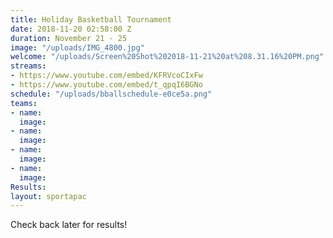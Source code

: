 ```yaml
---
title: Holiday Basketball Tournament
date: 2018-11-20 02:58:00 Z
duration: November 21 - 25
image: "/uploads/IMG_4800.jpg"
welcome: "/uploads/Screen%20Shot%202018-11-21%20at%208.31.16%20PM.png"
streams:
- https://www.youtube.com/embed/KFRVcoCIxFw
- https://www.youtube.com/embed/t_qpqI6BGNo
schedule: "/uploads/bballschedule-e0ce5a.png"
teams:
- name: 
  image: 
- name: 
  image: 
- name: 
  image: 
- name: 
  image: 
Results: 
layout: sportapac
---
```


Check back later for results! 